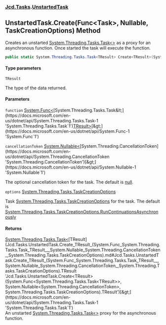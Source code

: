 ### [Jcd.Tasks](Jcd.Tasks.md 'Jcd.Tasks').[UnstartedTask](Jcd.Tasks.UnstartedTask.md 'Jcd.Tasks.UnstartedTask')

## UnstartedTask.Create<TResult>(Func<Task<TResult>>, Nullable<CancellationToken>, TaskCreationOptions) Method

Creates an unstarted [System.Threading.Tasks.Task&lt;&gt;](https://docs.microsoft.com/en-us/dotnet/api/System.Threading.Tasks.Task-1 'System.Threading.Tasks.Task`1') as a proxy for an asynchronous function. Once started the task will execute the function.

```csharp
public static System.Threading.Tasks.Task<TResult> Create<TResult>(System.Func<System.Threading.Tasks.Task<TResult>> function, System.Nullable<System.Threading.CancellationToken> cancellationToken=null, System.Threading.Tasks.TaskCreationOptions options=System.Threading.Tasks.TaskCreationOptions.RunContinuationsAsynchronously);
```
#### Type parameters

<a name='Jcd.Tasks.UnstartedTask.Create_TResult_(System.Func_System.Threading.Tasks.Task_TResult__,System.Nullable_System.Threading.CancellationToken_,System.Threading.Tasks.TaskCreationOptions).TResult'></a>

`TResult`

The type of the data returned.
#### Parameters

<a name='Jcd.Tasks.UnstartedTask.Create_TResult_(System.Func_System.Threading.Tasks.Task_TResult__,System.Nullable_System.Threading.CancellationToken_,System.Threading.Tasks.TaskCreationOptions).function'></a>

`function` [System.Func&lt;](https://docs.microsoft.com/en-us/dotnet/api/System.Func-1 'System.Func`1')[System.Threading.Tasks.Task&lt;](https://docs.microsoft.com/en-us/dotnet/api/System.Threading.Tasks.Task-1 'System.Threading.Tasks.Task`1')[TResult](Jcd.Tasks.UnstartedTask.Create_TResult_(System.Func_System.Threading.Tasks.Task_TResult__,System.Nullable_System.Threading.CancellationToken_,System.Threading.Tasks.TaskCreationOptions).md#Jcd.Tasks.UnstartedTask.Create_TResult_(System.Func_System.Threading.Tasks.Task_TResult__,System.Nullable_System.Threading.CancellationToken_,System.Threading.Tasks.TaskCreationOptions).TResult 'Jcd.Tasks.UnstartedTask.Create<TResult>(System.Func<System.Threading.Tasks.Task<TResult>>, System.Nullable<System.Threading.CancellationToken>, System.Threading.Tasks.TaskCreationOptions).TResult')[&gt;](https://docs.microsoft.com/en-us/dotnet/api/System.Threading.Tasks.Task-1 'System.Threading.Tasks.Task`1')[&gt;](https://docs.microsoft.com/en-us/dotnet/api/System.Func-1 'System.Func`1')

<a name='Jcd.Tasks.UnstartedTask.Create_TResult_(System.Func_System.Threading.Tasks.Task_TResult__,System.Nullable_System.Threading.CancellationToken_,System.Threading.Tasks.TaskCreationOptions).cancellationToken'></a>

`cancellationToken` [System.Nullable&lt;](https://docs.microsoft.com/en-us/dotnet/api/System.Nullable-1 'System.Nullable`1')[System.Threading.CancellationToken](https://docs.microsoft.com/en-us/dotnet/api/System.Threading.CancellationToken 'System.Threading.CancellationToken')[&gt;](https://docs.microsoft.com/en-us/dotnet/api/System.Nullable-1 'System.Nullable`1')

The optional cancellation token for the task. The default is [null](https://docs.microsoft.com/en-us/dotnet/csharp/language-reference/keywords/null 'https://docs.microsoft.com/en-us/dotnet/csharp/language-reference/keywords/null').

<a name='Jcd.Tasks.UnstartedTask.Create_TResult_(System.Func_System.Threading.Tasks.Task_TResult__,System.Nullable_System.Threading.CancellationToken_,System.Threading.Tasks.TaskCreationOptions).options'></a>

`options` [System.Threading.Tasks.TaskCreationOptions](https://docs.microsoft.com/en-us/dotnet/api/System.Threading.Tasks.TaskCreationOptions 'System.Threading.Tasks.TaskCreationOptions')

Task [System.Threading.Tasks.TaskCreationOptions](https://docs.microsoft.com/en-us/dotnet/api/System.Threading.Tasks.TaskCreationOptions 'System.Threading.Tasks.TaskCreationOptions') for the task. The default is [System.Threading.Tasks.TaskCreationOptions.RunContinuationsAsynchronously](https://docs.microsoft.com/en-us/dotnet/api/System.Threading.Tasks.TaskCreationOptions.RunContinuationsAsynchronously 'System.Threading.Tasks.TaskCreationOptions.RunContinuationsAsynchronously')

#### Returns
[System.Threading.Tasks.Task&lt;](https://docs.microsoft.com/en-us/dotnet/api/System.Threading.Tasks.Task-1 'System.Threading.Tasks.Task`1')[TResult](Jcd.Tasks.UnstartedTask.Create_TResult_(System.Func_System.Threading.Tasks.Task_TResult__,System.Nullable_System.Threading.CancellationToken_,System.Threading.Tasks.TaskCreationOptions).md#Jcd.Tasks.UnstartedTask.Create_TResult_(System.Func_System.Threading.Tasks.Task_TResult__,System.Nullable_System.Threading.CancellationToken_,System.Threading.Tasks.TaskCreationOptions).TResult 'Jcd.Tasks.UnstartedTask.Create<TResult>(System.Func<System.Threading.Tasks.Task<TResult>>, System.Nullable<System.Threading.CancellationToken>, System.Threading.Tasks.TaskCreationOptions).TResult')[&gt;](https://docs.microsoft.com/en-us/dotnet/api/System.Threading.Tasks.Task-1 'System.Threading.Tasks.Task`1')  
An unstarted [System.Threading.Tasks.Task&lt;&gt;](https://docs.microsoft.com/en-us/dotnet/api/System.Threading.Tasks.Task-1 'System.Threading.Tasks.Task`1') proxy for the asynchronous function.